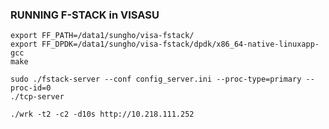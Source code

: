 ### RUNNING F-STACK in VISASU

```
export FF_PATH=/data1/sungho/visa-fstack/
export FF_DPDK=/data1/sungho/visa-fstack/dpdk/x86_64-native-linuxapp-gcc
make

sudo ./fstack-server --conf config_server.ini --proc-type=primary --proc-id=0
./tcp-server
```


```
./wrk -t2 -c2 -d10s http://10.218.111.252
```

